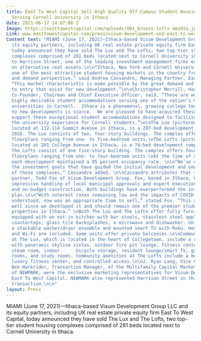 ```yaml
---
title: East To West Capital Sell High Quality Off-Campus Student Housing Portfolio
  Serving Cornell University in Ithaca
date: 2021-06-17 14:07:00 Z
Image: https://easttowestcapital.com/uploads/001_brazos-lofts-a6a92a.jpg
Link: www.easttowestcapital.com/press/visum-development-and-east-to-west-capital-sell-high-quality-off-campus-student-housing-portfolio
Content text: "MIAMI (June 17, 2021)—Ithaca-based Visum Development Group LLC and
  its equity partners, including UK real estate private equity firm East To West Capital,
  today announced they have sold The Lux and The Lofts, two top-tier student housing
  complexes comprised of 281 beds located next to Cornell University in Ithaca, NY
  to Harrison Street, one of the leading investment management firms exclusively focused
  on alternative real assets.\n\n“Ithaca, New York and Cornell University represent
  one of the most attractive student housing markets in the country from a supply
  and demand perspective,” said Andrea Cassandro, Managing Partner, East To West Capital.
  “This market characteristic is made possible by the great demand and the barriers
  to entry that exist for new development.”\n\nChristopher Merrill, Harrison Street’s
  Co-Founder, Chairman and Chief Executive Officer, said, “These are well managed,
  highly desirable student accommodations serving one of the nation’s most prestigious
  universities in Cornell.  Ithaca is a phenomenal, growing college town but access
  to new developments is scarce.  We are pleased to have acquired these assets and
  support these exceptional student accommodations designed to facilitate and enhance
  the university experience for Cornell students.”\n\nThe Lux (pictured above left),
  located at 112-114 Summit Avenue in Ithaca, is a 207-bed development completed in
  2018. The Lux consists of two, four-story buildings. The complex offers 10 different
  floorplans ranging from one- to five-bedroom units.\nThe Lofts (pictured above right),
  located at 201 College Avenue in Ithaca, is a 74-bed development completed in 2017.
  The Lofts consist of one five-story building. The complex offers four different
  floorplans ranging from one- to four-bedroom units.\nAt the time of acquisition,
  each development maintained a 95 percent occupancy rate. \n\n“We’ve overachieved
  the investment goals that have guided the initial development and ongoing management
  of these complexes,” Cassandro added. \n\nCassandro attributes that to the development
  partner, Todd Fox of Visum Development Group. Fox, based in Ithaca, has demonstrated
  impressive handling of local municipal approvals and expert execution with on-time
  and on-budget construction. Both buildings have overperformed the initial business
  plan.\n\n“With interest rates remaining low and the impacts of COVID more fully
  understood, now was an appropriate time to sell,” stated Fox. “This asset has performed
  well since we developed it and should remain one of the premier student housing
  properties in Ithaca.” \nBoth The Lux and The Lofts offer fully furnished apartments
  equipped with an eat-in kitchen with bar stools, stainless steel appliances, quartz
  countertops, glass tile backsplashes, a microwave and dishwasher. Units also feature
  a stackable washer/dryer ensemble and mounted smart TV with Roku. Heat, air-conditioning,
  and Wi-Fi are included. Some units offer private balconies.\n\nCommunity amenities
  at The Lux, which is located in the heart of Collegetown, include a rooftop terrace
  with panoramic skyline vistas, outdoor fire pit lounge, fitness center, sauna and
  steam room, indoor      bicycle storage, resident lounge/smart TV, game room, package
  rooms, and study rooms. Community amenities at The Lofts include a media lounge,
  luxury fitness center, and controlled access.\n\nJ. Ryan Lang, Vice Chairman, and
  Ben Harkrider, Transaction Manager, of the Multifamily Capital Markets division
  of NEWMARK, were the exclusive marketing representatives for Visum Development and
  East To West Capital. NEWMARK also represented Harrison Street in this off-market
  transaction.\n\n"
layout: Press
---
```


MIAMI (June 17, 2021)—Ithaca-based Visum Development Group LLC and its equity partners, including UK real estate private equity firm East To West Capital, today announced they have sold The Lux and The Lofts, two top-tier student housing complexes comprised of 281 beds located next to Cornell University in Ithaca.
